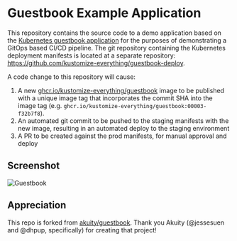 # Guestbook Example Application

This repository contains the source code to a demo application based on the [Kubernetes guestbook application](https://github.com/kubernetes/examples/tree/master/guestbook-go) for the purposes of demonstrating a GitOps based CI/CD pipeline. The git repository containing the Kubernetes deployment manifests is located at a separate repository: https://github.com/kustomize-everything/guestbook-deploy.

A code change to this repository will cause:
1. A new [ghcr.io/kustomize-everything/guestbook](https://github.com/kustomize-everything/guestbook/pkgs/container/guestbook) image to be published with a unique image tag that incorporates the commit SHA into the image tag (e.g. `ghcr.io/kustomize-everything/guestbook:00003-f32b7f8`).
1. An automated git commit to be pushed to the staging manifests with the new image, resulting in an automated deploy to the staging environment
1. A PR to be created against the prod manifests, for manual approval and deploy

## Screenshot

![Guestbook](guestbook-page.png)

## Appreciation

This repo is forked from [akuity/guestbook](https://github.com/kustomize-everything/guestbook). Thank you Akuity (@jessesuen and @dhpup, specifically) for creating that project!
